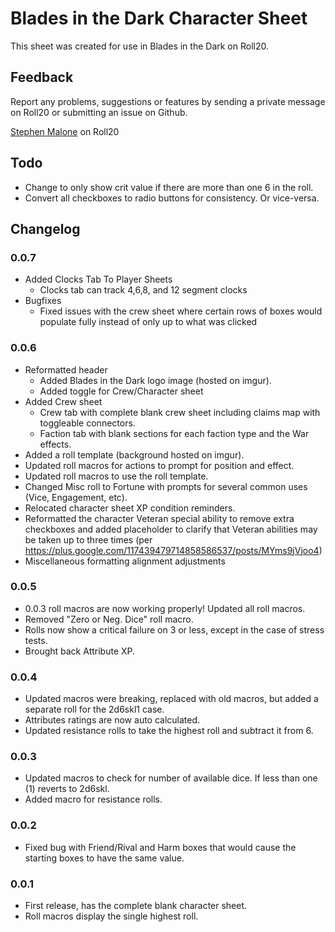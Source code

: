 # Blades in the Dark Character Sheet

This sheet was created for use in Blades in the Dark on Roll20.

## Feedback

Report any problems, suggestions or features by sending a private message on Roll20 or submitting an issue on Github.

[Stephen Malone](https://app.roll20.net/users/552705/) on Roll20

## Todo
* Change to only show crit value if there are more than one 6 in the roll.
* Convert all checkboxes to radio buttons for consistency. Or vice-versa.

## Changelog

### 0.0.7
* Added Clocks Tab To Player Sheets
   - Clocks tab can track 4,6,8, and 12 segment clocks
* Bugfixes
   - Fixed issues with the crew sheet where certain rows of boxes would populate fully instead of only up to what was clicked

### 0.0.6
* Reformatted header
    * Added Blades in the Dark logo image (hosted on imgur).
    * Added toggle for Crew/Character sheet
* Added Crew sheet
    - Crew tab with complete blank crew sheet including claims map with toggleable connectors.
    - Faction tab with blank sections for each faction type and the War effects.
* Added a roll template (background hosted on imgur).
* Updated roll macros for actions to prompt for position and effect.
* Updated roll macros to use the roll template.
* Changed Misc roll to Fortune with prompts for several common uses (Vice, Engagement, etc).
* Relocated character sheet XP condition reminders.
* Reformatted the character Veteran special ability to remove extra checkboxes and added placeholder to clarify that Veteran abilities may be taken up to three times (per https://plus.google.com/117439479714858586537/posts/MYms9jVjoo4)
* Miscellaneous formatting alignment adjustments

### 0.0.5
* 0.0.3 roll macros are now working properly! Updated all roll macros.
* Removed "Zero or Neg. Dice" roll macro.
* Rolls now show a critical failure on 3 or less, except in the case of stress tests.
* Brought back Attribute XP.

### 0.0.4
* Updated macros were breaking, replaced with old macros, but added a separate roll for the 2d6skl1 case.
* Attributes ratings are now auto calculated.
* Updated resistance rolls to take the highest roll and subtract it from 6.

### 0.0.3
* Updated macros to check for number of available dice. If less than one (1) reverts to 2d6skl.
* Added macro for resistance rolls.

### 0.0.2
* Fixed bug with Friend/Rival and Harm boxes that would cause the starting boxes to have the same value.

### 0.0.1

* First release, has the complete blank character sheet.
* Roll macros display the single highest roll.
